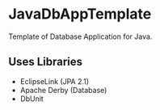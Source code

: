 JavaDbAppTemplate
=================

Template of Database Application for Java.


Uses Libraries
--------------------

* EclipseLink (JPA 2.1)
* Apache Derby (Database)
* DbUnit
